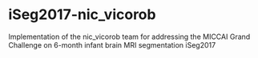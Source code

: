 # iSeg2017-nic_vicorob
Implementation of the nic_vicorob team for addressing the MICCAI Grand Challenge on 6-month infant brain MRI segmentation iSeg2017
